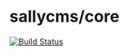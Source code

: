 # sallycms/core
[![Build Status](https://api.travis-ci.org/sallycms/core.png?branch=master)](http://travis-ci.org/sallycms/core)
